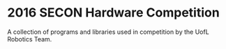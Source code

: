 # 2016 SECON Hardware Competition
 A collection of programs and libraries used in competition by the UofL Robotics Team.
